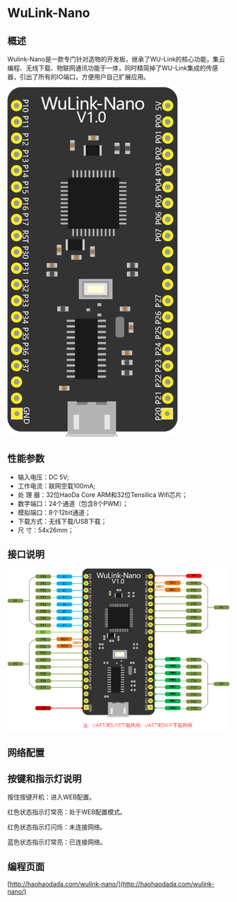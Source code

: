 # WuLink-Nano

## 概述

Wulink-Nano是一款专门针对造物的开发板，继承了WU-Link的核心功能，集云编程、无线下载、物联网通讯功能于一体，同时精简掉了WU-Link集成的传感器，引出了所有的IO端口，方便用户自己扩展应用。

![](../.gitbook/assets/wulink-nano.png)

## 性能参数

* 输入电压：DC 5V;
* 工作电流：联网空载100mA;
* 处  理  器：32位HaoDa Core ARM和32位Tensilica Wifi芯片；
* 数字端口：24个通道（包含8个PWM）；
* 模拟端口：8个12bit通道；
* 下载方式：无线下载/USB下载；
* 尺       寸：54x26mm；

## 接口说明

![](../.gitbook/assets/wulink-nano-pinmap.png)

## 网络配置

## 按键和指示灯说明

按住按键开机：进入WEB配置。

红色状态指示灯常亮：处于WEB配置模式。

红色状态指示灯闪烁：未连接网络。

蓝色状态指示灯常亮：已连接网络。

## 编程页面

[http://haohaodada.com/wulink-nano/](http://haohaodada.com/wulink-nano/)

